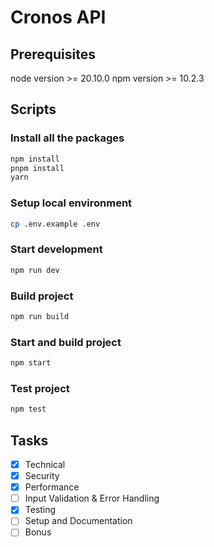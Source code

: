 # Cronos API

## Prerequisites

node version >= 20.10.0
npm version >= 10.2.3

## Scripts

### Install all the packages

```bash
npm install
pnpm install
yarn
```

### Setup local environment

```bash
cp .env.example .env
```

### Start development

```bash
npm run dev
```

### Build project

```bash
npm run build
```

### Start and build project

```bash
npm start
```

### Test project

```bash
npm test
```

## Tasks

- [x] Technical
- [x] Security
- [x] Performance
- [ ] Input Validation & Error Handling
- [x] Testing
- [ ] Setup and Documentation
- [ ] Bonus
